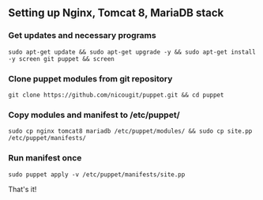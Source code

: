 ## Setting up Nginx, Tomcat 8, MariaDB stack

### Get updates and necessary programs
`sudo apt-get update && sudo apt-get upgrade -y && sudo apt-get install -y screen git puppet && screen`

### Clone puppet modules from git repository
`git clone https://github.com/nicougit/puppet.git && cd puppet`

### Copy modules and manifest to /etc/puppet/
`sudo cp nginx tomcat8 mariadb /etc/puppet/modules/ && sudo cp site.pp /etc/puppet/manifests/`

### Run manifest once
`sudo puppet apply -v /etc/puppet/manifests/site.pp`

That's it!

